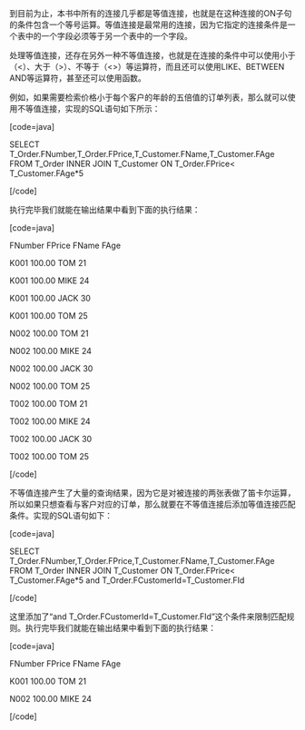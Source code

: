 到目前为止，本书中所有的连接几乎都是等值连接，也就是在这种连接的ON子句的条件包含一个等号运算。等值连接是最常用的连接，因为它指定的连接条件是一个表中的一个字段必须等于另一个表中的一个字段。
处理等值连接，还存在另外一种不等值连接，也就是在连接的条件中可以使用小于（<）、大于（>）、不等于（<>）等运算符，而且还可以使用LIKE、BETWEEN AND等运算符，甚至还可以使用函数。
例如，如果需要检索价格小于每个客户的年龄的五倍值的订单列表，那么就可以使用不等值连接，实现的SQL语句如下所示：
[code=java]
SELECT T_Order.FNumber,T_Order.FPrice,T_Customer.FName,T_Customer.FAge FROM T_Order INNER JOIN T_Customer ON T_Order.FPrice< T_Customer.FAge*5
[/code]
执行完毕我们就能在输出结果中看到下面的执行结果：
[code=java]
FNumber FPrice FName FAge
K001 100.00 TOM 21
K001 100.00 MIKE 24
K001 100.00 JACK 30
K001 100.00 TOM 25
N002 100.00 TOM 21
N002 100.00 MIKE 24
N002 100.00 JACK 30
N002 100.00 TOM 25
T002 100.00 TOM 21
T002 100.00 MIKE 24
T002 100.00 JACK 30
T002 100.00 TOM 25
[/code]
不等值连接产生了大量的查询结果，因为它是对被连接的两张表做了笛卡尔运算，所以如果只想查看与客户对应的订单，那么就要在不等值连接后添加等值连接匹配条件。实现的SQL语句如下：
[code=java]
SELECT T_Order.FNumber,T_Order.FPrice,T_Customer.FName,T_Customer.FAge FROM T_Order INNER JOIN T_Customer ON T_Order.FPrice< T_Customer.FAge*5 and T_Order.FCustomerId=T_Customer.FId
[/code]
这里添加了“and T_Order.FCustomerId=T_Customer.FId”这个条件来限制匹配规则。执行完毕我们就能在输出结果中看到下面的执行结果：
[code=java]
FNumber FPrice FName FAge
K001 100.00 TOM 21
N002 100.00 MIKE 24
[/code]